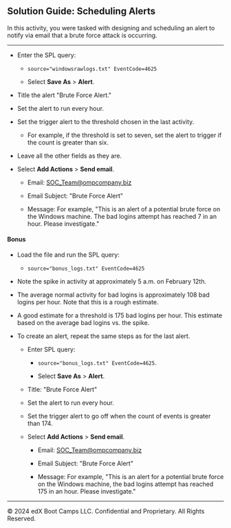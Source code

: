 ## Solution Guide: Scheduling Alerts

In this activity, you were tasked with designing and scheduling an alert to notify via email that a brute force attack is occurring.

---

- Enter the SPL query: 
  - `source="windowsrawlogs.txt" EventCode=4625`
  
  - Select **Save As** > **Alert**.

- Title the alert "Brute Force Alert."

- Set the alert to run every hour.

- Set the trigger alert to the threshold chosen in the last activity.

    - For example, if the threshold is set to seven, set the alert to trigger if the count is greater than six.

- Leave all the other fields as they are.

- Select **Add Actions** > **Send email**.

    - Email: SOC_Team@ompcompany.biz

    - Email Subject: "Brute Force Alert"

    - Message: For example, "This is an alert of a potential brute force on the Windows machine. The bad logins attempt has reached 7 in an hour.  Please investigate."
  
#### Bonus
 
- Load the file and run the SPL query:

   -  `source="bonus_logs.txt" EventCode=4625`

- Note the spike in activity at approximately 5 a.m. on February 12th.

- The average normal activity for bad logins is approximately 108 bad logins per hour. Note that this is a rough estimate.

- A good estimate for a threshold is 175 bad logins per hour. This estimate based on the average bad logins vs. the spike.

- To create an alert, repeat the same steps as for the last alert.

  - Enter SPL query:

    - `source="bonus_logs.txt" EventCode=4625`.

    - Select **Save As** > **Alert**.
    
  - Title: "Brute Force Alert" 
  
  - Set the alert to run every hour.
  
  - Set the trigger alert to go off when the count of events is greater than 174. 
  
  - Select **Add Actions** > **Send email**.

    - Email: SOC_Team@ompcompany.biz 

    - Email Subject: "Brute Force Alert"

    - Message: For example, "This is an alert for a potential brute force on the Windows machine, the bad logins attempt has reached 175 in an hour. Please investigate."

---

© 2024 edX Boot Camps LLC. Confidential and Proprietary. All Rights Reserved.  
